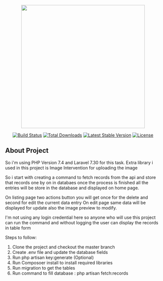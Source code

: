 <p align="center"><img src="https://res.cloudinary.com/dtfbvvkyp/image/upload/v1566331377/laravel-logolockup-cmyk-red.svg" width="400"></p>

<p align="center">
<a href="https://travis-ci.org/laravel/framework"><img src="https://travis-ci.org/laravel/framework.svg" alt="Build Status"></a>
<a href="https://packagist.org/packages/laravel/framework"><img src="https://poser.pugx.org/laravel/framework/d/total.svg" alt="Total Downloads"></a>
<a href="https://packagist.org/packages/laravel/framework"><img src="https://poser.pugx.org/laravel/framework/v/stable.svg" alt="Latest Stable Version"></a>
<a href="https://packagist.org/packages/laravel/framework"><img src="https://poser.pugx.org/laravel/framework/license.svg" alt="License"></a>
</p>

## About Project
So i'm using PHP Version 7.4 and Laravel 7.30 for this task.
Extra library i used in this project is Image Intervention for uploading the image

So i start with creating a command to fetch records from the api and store that records one by on in databaes
once the process is finished all the entries will be store in the database and displayed on home page.

On listing page two actions button you will get once for the delete and second for edit the current data entry
On edit page same data will be displayed for update also the image preview to modify.

I'm not using any login credential here so anyone who will use this project can run the command and without logging the user can display the records in table form 

Steps to follow:
1. Clone the project and checkout the master branch
2. Create .env file and update the database fields
3. Run php artisan key:generate (Optional)
4. Run Composoer install to install required libraries
5. Run migration to get the tables
6. Run command to fill database : php artisan fetch:records


